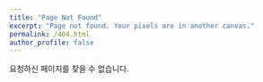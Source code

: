 ```yaml
---
title: "Page Not Found"
excerpt: "Page not found. Your pixels are in another canvas."
permalink: /404.html
author_profile: false
---
```


요청하신 페이지를 찾을 수 없습니다.

<script>
  var GOOG_FIXURL_LANG = 'en';
  var GOOG_FIXURL_SITE = 'https://chxijihxxn.github.io'
</script>
<script src="https://linkhelp.clients.google.com/tbproxy/lh/wm/fixurl.js">
</script>